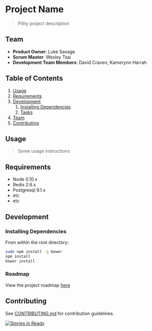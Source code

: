 # Project Name

> Pithy project description

## Team

  - __Product Owner__: Luke Savage
  - __Scrum Master__: Wesley Tsai
  - __Development Team Members__: David Craven, Kamerynn Harrah

## Table of Contents

1. [Usage](#Usage)
1. [Requirements](#requirements)
1. [Development](#development)
    1. [Installing Dependencies](#installing-dependencies)
    1. [Tasks](#tasks)
1. [Team](#team)
1. [Contributing](#contributing)

## Usage

> Some usage instructions

## Requirements

- Node 0.10.x
- Redis 2.6.x
- Postgresql 9.1.x
- etc
- etc

## Development

### Installing Dependencies

From within the root directory:

```sh
sudo npm install -g bower
npm install
bower install
```

### Roadmap

View the project roadmap [here](LINK_TO_PROJECT_ISSUES)


## Contributing

See [CONTRIBUTING.md](CONTRIBUTING.md) for contribution guidelines.

[![Stories in Ready](https://badge.waffle.io/teamartemis/teamartemis.png?label=ready&title=Ready)](http://waffle.io/teamartemis/teamartemis)